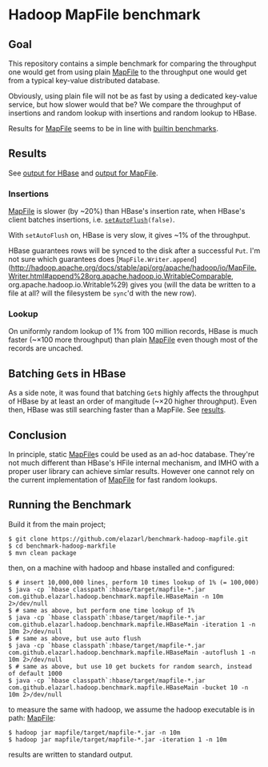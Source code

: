 # Hadoop MapFile benchmark

## Goal

This repository contains a simple benchmark for comparing the throughput one would get from
using plain [MapFile](http://hadoop.apache.org/docs/current/api/org/apache/hadoop/io/MapFile.html)
to the throughput one would get from a typical key-value distributed database.

Obviously, using plain file will not be as fast by using a dedicated key-value service, but how slower
would that be?  We compare the throughput of insertions and random lookup with insertions and random lookup to HBase.

Results for [MapFile](http://hadoop.apache.org/docs/current/api/org/apache/hadoop/io/MapFile.html)
seems to be in line with [builtin benchmarks](http://wiki.apache.org/hadoop/Hbase/NewFileFormat/Performance).

## Results

See [output for HBase](hbasebench.txt) and [output for MapFile](mapfilebench.txt).

### Insertions

[MapFile](http://hadoop.apache.org/docs/current/api/org/apache/hadoop/io/MapFile.html) is slower (by ~20%) than
HBase's insertion rate, when HBase's client batches insertions, i.e.
[`setAutoFlush`](http://hbase.apache.org/apidocs/org/apache/hadoop/hbase/client/HTable.html#setAutoFlush%28boolean%29)`(false)`.

With `setAutoFlush` on, HBase is very slow, it gives ~1% of the throughput.

HBase guarantees rows will be synced to the disk after a successful `Put`.
I'm not sure which guarantees does
[`MapFile.Writer.append`](http://hadoop.apache.org/docs/stable/api/org/apache/hadoop/io/MapFile.Writer.html#append%28org.apache.hadoop.io.WritableComparable, org.apache.hadoop.io.Writable%29)
gives you (will the data be written to a file at all? will the filesystem be `sync`'d with the new row).

### Lookup

On uniformly random lookup of 1% from 100 million records, HBase is much faster (~×100 more throughput) than plain 
[MapFile](http://hadoop.apache.org/docs/current/api/org/apache/hadoop/io/MapFile.html)
even though most of the records are uncached.

## Batching `Get`s in HBase

As a side note, it was found that batching `Get`s highly affects the throughput of HBase by at least an order of mangitude (~×20 higher throughput).
Even then, HBase was still searching faster than a MapFile. See [results](hbasebench_buckets.txt).

## Conclusion

In principle, static
[MapFile](http://hadoop.apache.org/docs/current/api/org/apache/hadoop/io/MapFile.html)s
could be used as an ad-hoc database.
They're not much different than HBase's HFile internal mechanism, and IMHO with a proper user library can achieve simlar results.
However one cannot rely on the current implementation of
[MapFile](http://hadoop.apache.org/docs/current/api/org/apache/hadoop/io/MapFile.html)
for fast random lookups.

## Running the Benchmark

Build it from the main project;

    $ git clone https://github.com/elazarl/benchmark-hadoop-mapfile.git
    $ cd benchmark-hadoop-markfile
    $ mvn clean package

then, on a machine with hadoop and hbase installed and configured:

    $ # insert 10,000,000 lines, perform 10 times lookup of 1% (= 100,000)
    $ java -cp `hbase classpath`:hbase/target/mapfile-*.jar com.github.elazarl.hadoop.benchmark.mapfile.HBaseMain -n 10m 2>/dev/null
    $ # same as above, but perform one time lookup of 1%
    $ java -cp `hbase classpath`:hbase/target/mapfile-*.jar com.github.elazarl.hadoop.benchmark.mapfile.HBaseMain -iteration 1 -n 10m 2>/dev/null
    $ # same as above, but use auto flush
    $ java -cp `hbase classpath`:hbase/target/mapfile-*.jar com.github.elazarl.hadoop.benchmark.mapfile.HBaseMain -autoflush 1 -n 10m 2>/dev/null
    $ # same as above, but use 10 get buckets for random search, instead of default 1000
    $ java -cp `hbase classpath`:hbase/target/mapfile-*.jar com.github.elazarl.hadoop.benchmark.mapfile.HBaseMain -bucket 10 -n 10m 2>/dev/null

to measure the same with hadoop, we assume the hadoop executable is in path:
[MapFile](http://hadoop.apache.org/docs/current/api/org/apache/hadoop/io/MapFile.html):

    $ hadoop jar mapfile/target/mapfile-*.jar -n 10m
    $ hadoop jar mapfile/target/mapfile-*.jar -iteration 1 -n 10m

results are written to standard output.
